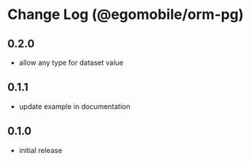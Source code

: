 # Change Log (@egomobile/orm-pg)

## 0.2.0

- allow any type for dataset value

## 0.1.1

- update example in documentation

## 0.1.0

- initial release
